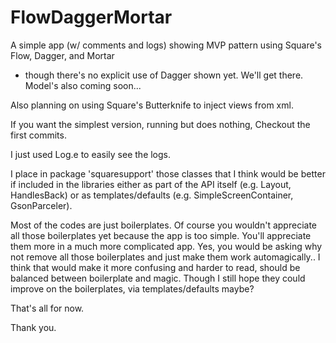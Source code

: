 # FlowDaggerMortar
A simple app (w/ comments and logs) showing MVP pattern using Square's Flow, Dagger, and Mortar
 - though there's no explicit use of Dagger shown yet. We'll get there. Model's also coming soon...

Also planning on using Square's Butterknife to inject views from xml.
 
If you want the simplest version, running but does nothing, Checkout the first commits.

I just used Log.e to easily see the logs.

I place in package 'squaresupport' those classes that I think would be better if included in the libraries either as part of the API itself (e.g. Layout, HandlesBack) or as templates/defaults (e.g. SimpleScreenContainer, GsonParceler).

Most of the codes are just boilerplates. Of course you wouldn't appreciate all those boilerplates yet because the app is too simple. You'll appreciate them more in a much more complicated app.
Yes, you would be asking why not remove all those boilerplates and just make them work automagically.. I think that would make it more confusing and harder to read, should be balanced between boilerplate and magic.
Though I still hope they could improve on the boilerplates, via templates/defaults maybe?

That's all for now.



Thank you.

